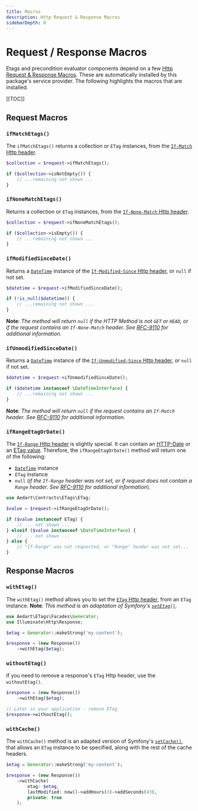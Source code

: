 ```yaml
---
title: Macros
description: Http Request & Response Macros
sidebarDepth: 0
---
```


# Request / Response Macros

Etags and precondition evaluator components depend on a few [Http Request & Response Macros](https://laravel.com/docs/9.x/responses#response-macros).
These are automatically installed by this package's service provider.
The following highlights the macros that are installed. 

[[TOC]]

## Request Macros

### `ifMatchEtags()`

The `ifMatchEtags()` returns a collection or `ETag` instances, from the [`If-Match` Http header](https://developer.mozilla.org/en-US/docs/Web/HTTP/Headers/If-Match).

```php
$collection = $request->ifMatchEtags();

if ($collection->isNotEmpty()) {
    // ...remaining not shown ...
}
```

### `ifNoneMatchEtags()`

Returns a collection or `ETag` instances, from the [`If-None-Match` Http header](https://developer.mozilla.org/en-US/docs/Web/HTTP/Headers/If-None-Match).

```php
$collection = $request->ifNoneMatchEtags();

if ($collection->isEmpty()) {
    // ...remaining not shown ...
}
```

### `ifModifiedSinceDate()`

Returns a [`DateTime`](https://www.php.net/manual/en/class.datetimeinterface) instance of the [`If-Modified-Since` Http header](https://developer.mozilla.org/en-US/docs/Web/HTTP/Headers/If-Modified-Since), or `null` if not set.

```php
$datetime = $request->ifModifiedSinceDate();

if (!is_null($datetime)) {
    // ...remaining not shown ...
}
```

**Note**: _The method will return `null` if the HTTP Method is not `GET` or `HEAD`, or if the request contains an `If-None-Match` header. See [RFC-9110](https://httpwg.org/specs/rfc9110.html#field.if-modified-since) for additional information._

### `ifUnmodifiedSinceDate()`

Returns a [`DateTime`](https://www.php.net/manual/en/class.datetimeinterface) instance of the [`If-Unmodified-Since` Http header](https://developer.mozilla.org/en-US/docs/Web/HTTP/Headers/If-Unmodified-Since), or `null` if not set.

```php
$datetime = $request->ifUnmodifiedSinceDate();

if ($datetime instanceof \DateTimeInterface) {
    // ...remaining not shown ...
}
```

**Note**: _The method will return `null` if the request contains an `If-Match` header. See [RFC-9110](https://httpwg.org/specs/rfc9110.html#field.if-unmodified-since) for additional information._

### `ifRangeEtagOrDate()`

The [`If-Range` Http header](https://developer.mozilla.org/en-US/docs/Web/HTTP/Headers/If-Range) is slightly special. It can contain an [HTTP-Date](https://httpwg.org/specs/rfc9110.html#http.date) or an [ETag value](https://httpwg.org/specs/rfc9110.html#field.etag).
Therefore, the `ifRangeEtagOrDate()` method will return one of the following:

* [`DateTime`](https://www.php.net/manual/en/class.datetimeinterface) instance
* `ETag` instance
* `null` (_if the `If-Range` header was not set, or if request does not contain a `Range` header. See [RFC-9110](https://httpwg.org/specs/rfc9110.html#field.if-range) for additional information_).

```php
use Aedart\Contracts\ETags\ETag;

$value = $request->ifRangeEtagOrDate();

if ($value instanceof ETag) {
    // ... not shown ...
} elseif ($value instanceof \DateTimeInterface) {
    // ... not shown ...
} else {
    // "If-Range" was not requested, or "Range" header was not set...
}
```

## Response Macros

### `withEtag()`

The `withEtag()` method allows you to set the [`ETag` Http header](https://developer.mozilla.org/en-US/docs/Web/HTTP/Headers/ETag), from an `ETag` instance.
**Note**: _This method is an adaptation of Symfony's [`setEtag()`](https://symfony.com/doc/current/components/http_foundation.html#managing-the-http-cache)._

```php
use Aedart\ETags\Facades\Generator;
use Illuminate\Http\Response;

$etag = Generator::makeStrong('my-content');

$response = (new Response())
    ->withEtag($etag);
```

### `withoutEtag()`

If you need to remove a response's `ETag` Http header, use the `withoutEtag()`.

```php
$response = (new Response())
    ->withEtag($etag);

// Later in your application - remove ETag
$response->withoutEtag();
```

### `withCache()`

The `withCache()` method is an adapted version of Symfony's [`setCache()`](https://symfony.com/doc/current/components/http_foundation.html#managing-the-http-cache), that allows an `ETag` instance to be specified, along with the rest of the cache headers.

```php
$etag = Generator::makeStrong('my-content');

$response = (new Response())
    ->withCache(
        etag: $etag,
        lastModified: now()->addHours(3)->addSeconds(43),
        private: true
    );
```